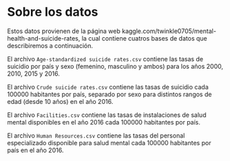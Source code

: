 
# Sobre los datos

Estos datos provienen de la página web kaggle.com/twinkle0705/mental-health-and-suicide-rates, la cual contiene cuatros bases de datos que describiremos a continuación.

El archivo `Age-standardized suicide rates.csv` contiene las tasas de suicidio por país y sexo (femenino, masculino y ambos) para los años 2000, 2010, 2015 y 2016.

El archivo `Crude suicide rates.csv` contiene las tasas de suicidio cada 100000 habitantes por país, separado por sexo para distintos rangos de edad (desde 10 años) en el año 2016.

El archivo `Facilities.csv` contiene las tasas de instalaciones de salud mental disponibles en el año 2016 cada 100000 habitantes por país.

El archivo `Human Resources.csv` contiene las tasas del personal especializado disponible para salud mental cada 100000 habitantes por país en el año 2016.